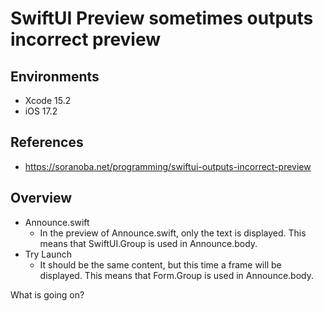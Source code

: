 SwiftUI Preview sometimes outputs incorrect preview
=====

## Environments

- Xcode 15.2
- iOS 17.2

## References

- https://soranoba.net/programming/swiftui-outputs-incorrect-preview

## Overview

- Announce.swift
  - In the preview of Announce.swift, only the text is displayed. This means that SwiftUI.Group is used in Announce.body.
- Try Launch
  - It should be the same content, but this time a frame will be displayed. This means that Form.Group is used in Announce.body.

What is going on?

